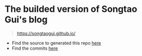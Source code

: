 # The builded version of Songtao Gui's blog

> https://songtaogui.github.io/

- Find the source to generated this repo [here](https://github.com/songtaogui/blog_builder)
- Find the commits [here](https://github.com/songtaogui/blog_comments)

